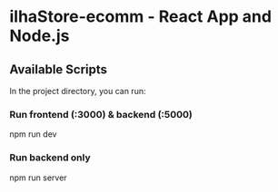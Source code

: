 # ilhaStore-ecomm - React App and Node.js


## Available Scripts

In the project directory, you can run:

### Run frontend (:3000) & backend (:5000)
npm run dev

### Run backend only
npm run server
